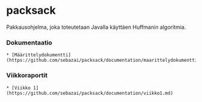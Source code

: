 # packsack

Pakkausohjelma, joka toteutetaan Javalla käyttäen Huffmanin algoritmia.

###  Dokumentaatio

	* [Määrittelydokumentti](https://github.com/sebazai/packsack/documentation/maarittelydokumentti.md)

### Viikkoraportit

	* [Viikko 1](https://github.com/sebazai/packsack/documentation/viikko1.md)
